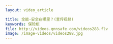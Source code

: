 ```yaml
---
layout: video_article

title: 全能-安全在哪里？(宣传视频)
keywords: 保险柜
file: http://videos.qnnsafe.com/videos288.flv
image: /image-videos/videos288.jpg
---
```

